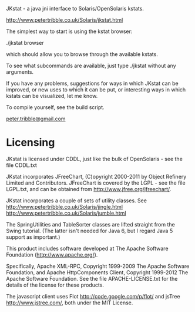 JKstat - a java jni interface to Solaris/OpenSolaris kstats.


http://www.petertribble.co.uk/Solaris/jkstat.html

The simplest way to start is using the kstat browser:

./jkstat browser

which should allow you to browse through the available kstats.

To see what subcommands are available, just type ./jkstat without any
arguments.

If you have any problems, suggestions for ways in which JKstat can be
improved, or new uses to which it can be put, or interesting ways in
which kstats can be visualized, let me know.

To compile yourself, see the build script.

peter.tribble@gmail.com


Licensing
=========

JKstat is licensed under CDDL, just like the bulk of OpenSolaris - see
the file CDDL.txt

JKstat incorporates JFreeChart, (C)opyright 2000-2011 by Object
Refinery Limited and Contributors. JFreeChart is covered by the LGPL -
see the file LGPL.txt, and can be obtained from
http://www.jfree.org/jfreechart/.

JKstat incorporates a couple of sets of utility classes. See
http://www.petertribble.co.uk/Solaris/jingle.html
http://www.petertribble.co.uk/Solaris/jumble.html

The SpringUtilities and TableSorter classes are lifted straight from
the Swing tutorial. (The latter isn't needed for Java 6, but I regard
Java 5 support as important.)

This product includes software developed at
The Apache Software Foundation (http://www.apache.org/).

Specifically, Apache XML-RPC, Copyright 1999-2009 The Apache Software
Foundation, and Apache HttpComponents Client, Copyright 1999-2012 The
Apache Software Foundation. See the file APACHE-LICENSE.txt for the
details of the license for these products.

The javascript client uses Flot http://code.google.com/p/flot/
and jsTree http://www.jstree.com/, both under the MIT License.
